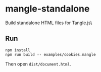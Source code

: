 # mangle-standalone

Build standalone HTML files for Tangle.js\

## Run

```shell
npm install
npm run build -- examples/cookies.mangle
```

Then open `dist/document.html`.